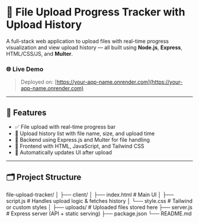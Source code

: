 # 📁 File Upload Progress Tracker with Upload History

A full-stack web application to upload files with real-time progress visualization and view upload history — all built using **Node.js**, **Express**, HTML/CSS/JS, and **Multer**.

### 🌐 Live Demo
> Deployed on: [https://your-app-name.onrender.com](https://your-app-name.onrender.com)

---

## 🚀 Features

- ✅ File upload with real-time progress bar
- 📜 Upload history list with file name, size, and upload time
- 🧠 Backend using Express.js and Multer for file handling
- 🎨 Frontend with HTML, JavaScript, and Tailwind CSS
- 🔄 Automatically updates UI after upload

---

## 🗂️ Project Structure
file-upload-tracker/
│
├── client/
│ ├── index.html # Main UI
│ ├── script.js # Handles upload logic & fetches history
│ └── style.css # Tailwind or custom styles
│
├── uploads/ # Uploaded files stored here
├── server.js # Express server (API + static serving)
├── package.json
└── README.md


